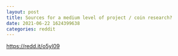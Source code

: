 ```yaml
--- 
layout: post 
title: Sources for a medium level of project / coin research? 
date: 2021-06-22 1624399638 
categories: reddit 
--- 
```

https://redd.it/o5yl09